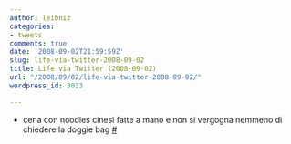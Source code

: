 ```yaml
---
author: leibniz
categories:
- tweets
comments: true
date: '2008-09-02T21:59:59Z'
slug: life-via-twitter-2008-09-02
title: Life via Twitter (2008-09-02)
url: "/2008/09/02/life-via-twitter-2008-09-02/"
wordpress_id: 3033

---
```

* cena con noodles cinesi fatte a mano e non si vergogna nemmeno di chiedere la doggie bag [#](https://twitter.com/leibniz/statuses/906635440)


